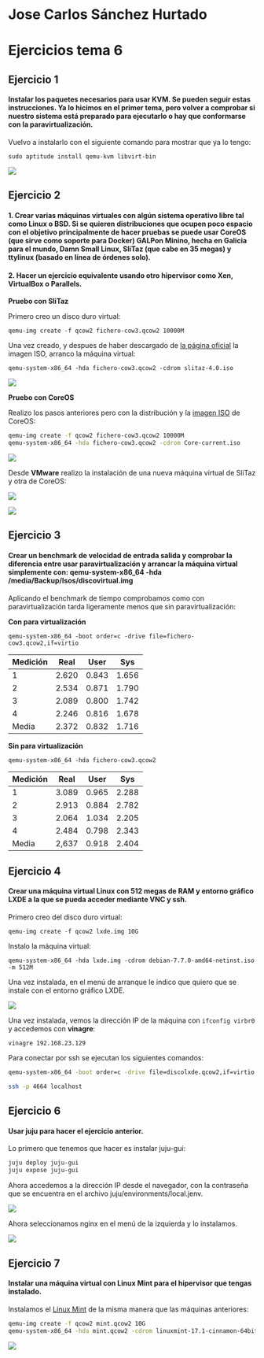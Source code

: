 # Jose Carlos Sánchez Hurtado

# Ejercicios tema 6

## Ejercicio 1

#### Instalar los paquetes necesarios para usar KVM. Se pueden seguir estas instrucciones. Ya lo hicimos en el primer tema, pero volver a comprobar si nuestro sistema está preparado para ejecutarlo o hay que conformarse con la paravirtualización.

Vuelvo a instalarlo con el siguiente comando para mostrar que ya lo tengo:

`sudo aptitude install qemu-kvm libvirt-bin`

![](http://fotos.subefotos.com/a44d3fc73f730426038fd38ca6df18b6o.png)


## Ejercicio 2

#### 1. Crear varias máquinas virtuales con algún sistema operativo libre tal como Linux o BSD. Si se quieren distribuciones que ocupen poco espacio con el objetivo principalmente de hacer pruebas se puede usar CoreOS (que sirve como soporte para Docker) GALPon Minino, hecha en Galicia para el mundo, Damn Small Linux, SliTaz (que cabe en 35 megas) y ttylinux (basado en línea de órdenes solo). 

#### 2. Hacer un ejercicio equivalente usando otro hipervisor como Xen, VirtualBox o Parallels. 

**Pruebo con SliTaz**

Primero creo un disco duro virtual:

`qemu-img create -f qcow2 fichero-cow3.qcow2 10000M`

Una vez creado, y despues de haber descargado de [la página oficial](http://www.slitaz.org/es/get/#stable) la imagen ISO, arranco la máquina virtual:

`qemu-system-x86_64 -hda fichero-cow3.qcow2 -cdrom slitaz-4.0.iso`

![](http://fotos.subefotos.com/03f9551500d6b184fd022c5c5f0f45fbo.png)

**Pruebo con CoreOS**

Realizo los pasos anteriores pero con la distribución y la [imagen ISO](http://distro.ibiblio.org/tinycorelinux/downloads.html) de CoreOS:

```sh
qemu-img create -f qcow2 fichero-cow3.qcow2 10000M
qemu-system-x86_64 -hda fichero-cow3.qcow2 -cdrom Core-current.iso
```

![](http://fotos.subefotos.com/8890f780b6af76d5756751326dd379e3o.png)

Desde **VMware** realizo la instalación de una nueva máquina virtual de SliTaz y otra de CoreOS:

![](http://fotos.subefotos.com/9c78f633064e0f8df26aa34a0150a297o.png)

![](http://fotos.subefotos.com/d175dbb3eb29d0ffa7caecc83fea64f2o.png)


## Ejercicio 3

#### Crear un benchmark de velocidad de entrada salida y comprobar la diferencia entre usar paravirtualización y arrancar la máquina virtual simplemente con: qemu-system-x86_64 -hda /media/Backup/Isos/discovirtual.img

Aplicando el benchmark de tiempo comprobamos como con paravirtualización tarda ligeramente menos que sin paravirtualización:

**Con para virtualización**

`qemu-system-x86_64 -boot order=c -drive file=fichero-cow3.qcow2,if=virtio`

|Medición    |Real        |User       |Sys        |
| ---------- | ---------- |---------- |---------- |
| 1          | 2.620      |0.843      |1.656      |
| 2          | 2.534      |0.871      |1.790      |
| 3          | 2.089      |0.800      |1.742      |
| 4          | 2.246      |0.816      |1.678      |
| Media      | 2.372      |0.832      |1.716      |


**Sin para virtualización**

`qemu-system-x86_64 -hda fichero-cow3.qcow2`

|Medición    |Real        |User       |Sys        |
| ---------- | ---------- |---------- |---------- |
| 1          | 3.089      |0.965      |2.288      |
| 2          | 2.913      |0.884      |2.782      |
| 3          | 2.064      |1.034      |2.205      |
| 4          | 2.484      |0.798      |2.343      |
| Media      | 2,637      |0.918      |2.404      |


## Ejercicio 4

#### Crear una máquina virtual Linux con 512 megas de RAM y entorno gráfico LXDE a la que se pueda acceder mediante VNC y ssh.

Primero creo del disco duro virtual:

`qemu-img create -f qcow2 lxde.img 10G`

Instalo la máquina virtual:

`qemu-system-x86_64 -hda lxde.img -cdrom debian-7.7.0-amd64-netinst.iso -m 512M`

Una vez instalada, en el menú de arranque le indico que quiero que se instale con el entorno gráfico LXDE.

![](http://fotos.subefotos.com/f93e6e8bc20fbd673104fde67d550e52o.png)

Una vez instalada, vemos la dirección IP de la máquina con `ifconfig virbr0` y accedemos con **vinagre**:

`vinagre 192.168.23.129`

Para conectar por ssh se ejecutan los siguientes comandos:

```sh
qemu-system-x86_64 -boot order=c -drive file=discolxde.qcow2,if=virtio -m 512M -name debian -redir tcp:4664::22

ssh -p 4664 localhost
```

## Ejercicio 6

#### Usar juju para hacer el ejercicio anterior.

Lo primero que tenemos que hacer es instalar juju-gui:

```sh
juju deploy juju-gui
juju expose juju-gui
```

Ahora accedemos a la dirección IP desde el navegador, con la contraseña que se encuentra en el archivo juju/environments/local.jenv.

![](http://fotos.subefotos.com/3068344e55af58c35bc7453dde497ea9o.png)

Ahora seleccionamos nginx en el menú de la izquierda y lo instalamos.

![](http://fotos.subefotos.com/80401f212fad5ef82c898ac98867b624o.png)


## Ejercicio 7

#### Instalar una máquina virtual con Linux Mint para el hipervisor que tengas instalado.

Instalamos el [Linux Mint](http://www.linuxmint.com/download.php) de la misma manera que las máquinas anteriores:

```sh
qemu-img create -f qcow2 mint.qcow2 10G
qemu-system-x86_64 -hda mint.qcow2 -cdrom linuxmint-17.1-cinnamon-64bit.iso
```

![](http://fotos.subefotos.com/deeda21402db8502c368bc5377f5f8ado.png)